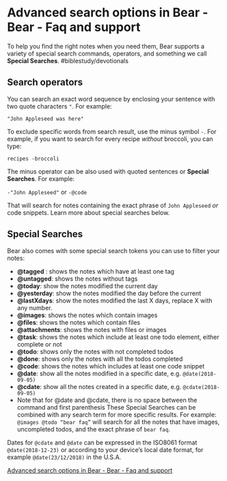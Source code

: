 # Advanced search options in Bear - Bear - Faq and support
To help you find the right notes when you need them, Bear supports a variety of special search commands, operators, and something we call **Special Searches**. 
#biblestudy/devotionals

## Search operators

You can search an exact word sequence by enclosing your sentence with two quote characters `"`. For example:

`"John Appleseed was here"`

To exclude specific words from search result, use the minus symbol `-`. For example, if you want to search for every recipe *without* broccoli, you can type:

`recipes -broccoli`

The minus operator can be also used with quoted sentences or **Special Searches**. For example:

`-"John Appleseed"` or `-@code` 

That will search for notes containing the exact phrase of `John Appleseed` *or* code snippets. Learn more about special searches below.

## Special Searches

Bear also comes with some special search tokens you can use to filter your notes:

* **@tagged** : shows the notes which have at least one tag
* **@untagged**: shows the notes without tags
* **@today**: show the notes modified the current day
* **@yesterday**: show the notes modified the day before the current
* **@lastXdays**: show the notes modified the last X days, replace X with any number.
* **@images**: shows the notes which contain images
* **@files**: shows the notes which contain files
* **@attachments**: shows the notes with files or images
* **@task**: shows the notes which include at least one todo element, either complete or not
* **@todo**: shows only the notes with not completed todos
* **@done**: shows only the notes with all the todos completed
* **@code**: shows the notes which includes at least one code snippet
* **@date**: show all the notes modified in a specific date, e.g. `@date(2018-09-05)`
* **@cdate**: show all the notes created in a specific date, e.g. `@cdate(2018-09-05)`
* Note that for @date and @cdate, there is no space between the command and first parenthesis
These Special Searches can be combined with any search term for more specific results. For example: `@images @todo “bear faq”` will search for all the notes that have images, uncompleted todos, and the exact phrase of `bear faq`.

Dates for `@cdate` and `@date` can be expressed in the ISO8061 format `@date(2018-12-23)` or according to your device’s local date format, for example `@date(23/12/2018)` in the U.S.A.

[Advanced search options in Bear - Bear - Faq and support](https://bear.app/faq/Advanced%20search%20options%20in%20Bear/)